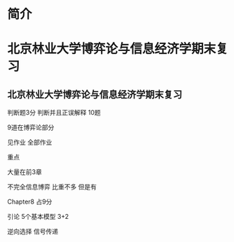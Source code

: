# 简介


北京林业大学博弈论与信息经济学期末复习
=======
## 北京林业大学博弈论与信息经济学期末复习

判断题3分 判断并且正误解释 10题

9道在博弈论部分

见作业 全部作业

重点 

大量在前3章

不完全信息博弈 比重不多 但是有

Chapter8 占9分

引论 5个基本模型 3+2

逆向选择 信号传递

